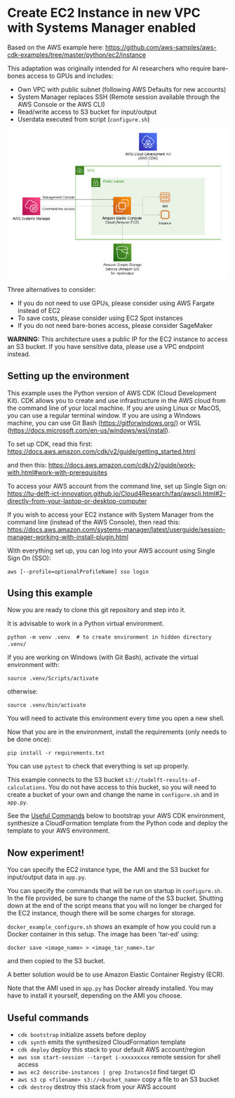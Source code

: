 
# Create EC2 Instance in new VPC with Systems Manager enabled
Based on the AWS example here:
https://github.com/aws-samples/aws-cdk-examples/tree/master/python/ec2/instance

This adaptation was originally intended for AI researchers who require bare-bones access to GPUs and includes:

* Own VPC with public subnet (following AWS Defaults for new accounts)
* System Manager replaces SSH (Remote session available through the AWS Console or the AWS CLI)
* Read/write access to S3 bucket for input/output
* Userdata executed from script (`configure.sh`)

![EC2 with access from System Manager and to S3](./ec2-ssm-s3.png)

Three alternatives to consider:
* If you do not need to use GPUs, please consider using AWS Fargate instead of EC2
* To save costs, please consider using EC2 Spot instances
* If you do not need bare-bones access, please consider SageMaker

**WARNING:** This architecture uses a public IP for the EC2 instance to access an S3 bucket. If you have sensitive data, please use a VPC endpoint instead.

## Setting up the environment
This example uses the Python version of AWS CDK (Cloud Development Kit). CDK allows you to create and use infrastructure in the AWS cloud from the command line of your local machine. If you are using Linux or MacOS, you can use a regular terminal window. If you are using a Windows machine, you can use Git Bash (https://gitforwindows.org/) or WSL (https://docs.microsoft.com/en-us/windows/wsl/install).

To set up CDK, read this first:
https://docs.aws.amazon.com/cdk/v2/guide/getting_started.html

and then this:
https://docs.aws.amazon.com/cdk/v2/guide/work-with.html#work-with-prerequisites

To access your AWS account from the command line, set up Single Sign on:
https://tu-delft-ict-innovation.github.io/Cloud4Research/faq/awscli.html#2-directly-from-your-laptop-or-desktop-computer

If you wish to access your EC2 instance with System Manager from the command line (instead of the AWS Console), then read this:
https://docs.aws.amazon.com/systems-manager/latest/userguide/session-manager-working-with-install-plugin.html

With everything set up, you can log into your AWS account using Single Sign On (SSO):
```
aws [--profile=optionalProfileName] sso login
```

## Using this example
Now you are ready to clone this git repository and step into it.

It is advisable to work in a Python virtual environment.
```
python -m venv .venv  # to create environment in hidden directory .venv/
```
If you are working on Windows (with Git Bash), activate the virtual environment with:
```
source .venv/Scripts/activate
```
otherwise:
```
source .venv/bin/activate
```
You will need to activate this environment every time you open a new shell.

Now that you are in the environment, install the requirements (only needs to be done once):
```
pip install -r requirements.txt
```
You can use `pytest` to check that everything is set up properly.

This example connects to the S3 bucket `s3://tudelft-results-of-calculations`. You do not have access to this bucket, so you will need to create a bucket of your own and change the name in `configure.sh` and in `app.py`.

See the [Useful Commands](#useful-commands) below to bootstrap your AWS CDK environment, synthesize a CloudFormation template from the Python code and deploy the template to your AWS environment.

## Now experiment!
You can specify the EC2 instance type, the AMI and the S3 bucket for input/output data in `app.py`.

You can specify the commands that will be run on startup in `configure.sh`. In the file provided, be sure to change the name of the S3 bucket. Shutting down at the end of the script means that you will no longer be charged for the EC2 instance, though there will be some charges for storage.

`docker_example_configure.sh` shows an example of how you could run a Docker container in this setup. The image has been 'tar-ed' using:
```
docker save <image_name> > <image_tar_name>.tar
```
and then copied to the S3 bucket.

A better solution would be to use Amazon Elastic Container Registry (ECR).

Note that the AMI used in `app.py` has Docker already installed. You may have to install it yourself, depending on the AMI you choose.

## Useful commands

 * `cdk bootstrap`   initialize assets before deploy
 * `cdk synth`       emits the synthesized CloudFormation template
 * `cdk deploy`      deploy this stack to your default AWS account/region
 * `aws ssm start-session --target i-xxxxxxxxx` remote session for shell access
 * `aws ec2 describe-instances | grep InstanceId` find target ID
 * `aws s3 cp <filename> s3://<bucket_name>` copy a file to an S3 bucket
 * `cdk destroy`     destroy this stack from your AWS account
